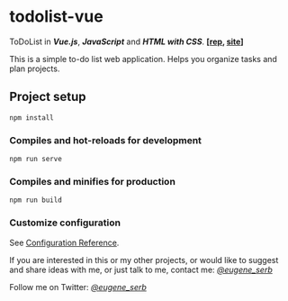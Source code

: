 # todolist-vue

ToDoList in ***Vue.js***, ***JavaScript*** and ***HTML with CSS***. **[[rep](https://github.com/eugene-serb/todolist-vue/), [site](https://eugene-serb.github.io/todolist-vue/)]**

This is a simple to-do list web application. Helps you organize tasks and plan projects.

## Project setup
```
npm install
```

### Compiles and hot-reloads for development
```
npm run serve
```

### Compiles and minifies for production
```
npm run build
```

### Customize configuration
See [Configuration Reference](https://cli.vuejs.org/config/).

If you are interested in this or my other projects, or would like to suggest and share ideas with me, or just talk to me, contact me: *[@eugene_serb](https://t.me/eugene_serb)*

Follow me on Twitter: *[@eugene_serb](https://twitter.com/eugene_serb)*

